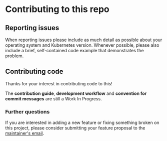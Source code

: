 # Contributing to this repo

## Reporting issues

When reporting issues please include as much detail as possible about your
operating system and Kubernetes version. Whenever possible, please
also include a brief, self-contained code example that demonstrates the problem.

## Contributing code

Thanks for your interest in contributing code to this!

The **contribution guide**, **development workflow** and **convention for commit messages** are still a Work In Progress.

### Further questions

If you are interested in adding a new feature or fixing something broken on this project, please consider submitting your feature proposal to the [maintainer's email][mail].

[mail]: mailto:ryuzakyl@gmail.com